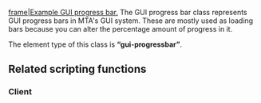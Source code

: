 [frame|Example GUI progress bar.](/docs/image-gui-progressbar.png.md "wikilink") The GUI progress bar class represents GUI progress bars in MTA's GUI system. These are mostly used as loading bars because you can alter the percentage amount of progress in it.

The element type of this class is **“gui-progressbar”**.

Related scripting functions
---------------------------

### Client
